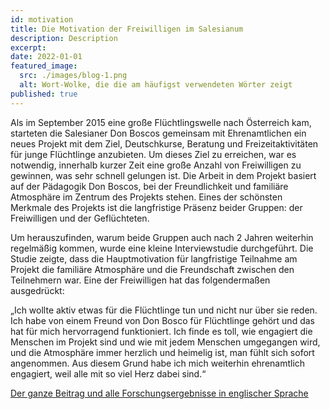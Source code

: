 ```yaml
---
id: motivation
title: Die Motivation der Freiwilligen im Salesianum
description: Description
excerpt:
date: 2022-01-01
featured_image:
  src: ./images/blog-1.png
  alt: Wort-Wolke, die die am häufigst verwendeten Wörter zeigt
published: true
---
```


Als im September 2015 eine große Flüchtlingswelle nach Österreich kam, starteten die Salesianer Don Boscos gemeinsam mit Ehrenamtlichen ein neues Projekt mit dem Ziel, Deutschkurse, Beratung und Freizeitaktivitäten für junge Flüchtlinge anzubieten. Um dieses Ziel zu erreichen, war es notwendig, innerhalb kurzer Zeit eine große Anzahl von Freiwilligen zu gewinnen, was sehr schnell gelungen ist. Die Arbeit in dem Projekt basiert auf der Pädagogik Don Boscos, bei der Freundlichkeit und familiäre Atmosphäre im Zentrum des Projekts stehen. Eines der schönsten Merkmale des Projekts ist die langfristige Präsenz beider Gruppen: der Freiwilligen und der Geflüchteten.

Um herauszufinden, warum beide Gruppen auch nach 2 Jahren weiterhin regelmäßig kommen, wurde eine kleine Interviewstudie durchgeführt. Die Studie zeigte, dass die Hauptmotivation für langfristige Teilnahme am Projekt die familiäre Atmosphäre und die Freundschaft zwischen den Teilnehmern war. Eine der Freiwilligen hat das folgendermaßen ausgedrückt:

„Ich wollte aktiv etwas für die Flüchtlinge tun und nicht nur über sie reden. Ich habe von einem Freund von Don Bosco für Flüchtlinge gehört und das hat für mich hervorragend funktioniert. Ich finde es toll, wie engagiert die Menschen im Projekt sind und wie mit jedem Menschen umgegangen wird, und die Atmosphäre immer herzlich und heimelig ist, man fühlt sich sofort angenommen. Aus diesem Grund habe ich mich weiterhin ehrenamtlich engagiert, weil alle mit so viel Herz dabei sind.“

[Der ganze Beitrag und alle Forschungsergebnisse in englischer Sprache](/pdf/Motivation_of_volunteers.pdf)